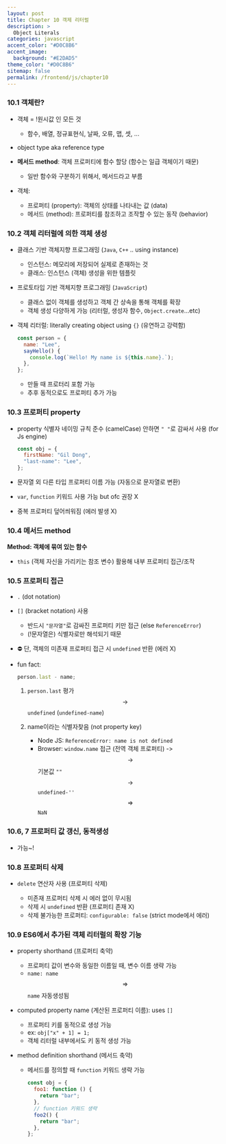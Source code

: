 ```yaml
---
layout: post
title: Chapter 10 객제 리터럴
description: >
  Object Literals
categories: javascript
accent_color: "#D0C8B6"
accent_image:
  background: "#E2DAD5"
theme_color: "#D0C8B6"
sitemap: false
permalink: /frontend/js/chapter10
---
```


### 10.1 객체란?

- 객체 = !원시값 인 모든 것
  - 함수, 배열, 정규표현식, 날짜, 오류, 맵, 셋, ...
- object type aka reference type
- **메서드 method**: 객체 프로퍼티에 함수 할당 (함수는 일급 객체이기 때문)

  - 일반 함수와 구분하기 위해서, 메서드라고 부름

- 객체:

  - 프로퍼티 (property): 객체의 상태를 나타내는 값 (data)
  - 메서드 (method): 프로퍼티를 참조하고 조작할 수 있는 동작 (behavior)

### 10.2 객체 리터럴에 의한 객체 생성

- 클래스 기반 객체지향 프로그래밍 (`Java`, `C++` .. using instance)

  - 인스턴스: 메모리에 저장되어 실제로 존재하는 것
  - 클래스: 인스턴스 (객체) 생성을 위한 템플릿

- 프로토타입 기반 객체지향 프로그래밍 (`JavaScript`)

  - 클래스 없이 객체를 생성하고 객체 간 상속을 통해 객체를 확장
  - 객체 생성 다양하게 가능 (리터럴, 생성자 함수, `Object.create`...etc)

- 객체 리터럴: literally creating object using `{}` (유연하고 강력함)

  ```js
  const person = {
    name: "Lee",
    sayHello() {
      console.log(`Hello! My name is ${this.name}.`);
    },
  };
  ```

  - 만들 때 프로터리 포함 가능
  - 추후 동적으로도 프로퍼티 추가 가능

### 10.3 프로퍼티 property

- property 식별자 네이밍 규칙 준수 (camelCase) 안하면 `" "`로 감싸서 사용 (for Js engine)

  ```js
  const obj = {
    firstName: "Gil Dong",
    "last-name": "Lee",
  };
  ```

- 문자열 외 다른 타입 프로퍼티 이름 가능 (자동으로 문자열로 변환)
- `var`, `function` 키워드 사용 가능 but ofc 권장 X
- 중복 프로퍼티 덮어씌워짐 (에러 발생 X)

### 10.4 메서드 method

**Method: 객체에 묶여 있는 함수**

- `this` (객체 자신을 가리키는 참조 변수) 활용해 내부 프로퍼티 접근/조작

### 10.5 프로퍼티 접근

- `.` (dot notation)
- `[]` (bracket notation) 사용

  - 반드시 `"문자열"`로 감싸진 프로퍼티 키만 접근 (else `ReferenceError`)
  - (!문자열은) 식별자로만 해석되기 때문

- ⛔️ 단, 객체의 미존재 프로퍼티 접근 시 `undefined` 반환 (에러 X)

- fun fact:

  ```js
  person.last - name;
  ```

  1. `person.last` 평가 $$\rightarrow$$ `undefined` (`undefined-name`)
  2. name이라는 식별자찾음 (not property key)

     - Node JS: `ReferenceError: name is not defined`
     - Browser: `window.name` 접근 (전역 객체 프로퍼티) -> $$\rightarrow$$ 기본값 `""` $$\rightarrow$$ `undefined-''` $$\Rightarrow$$ `NaN`

### 10.6, 7 프로퍼티 값 갱신, 동적생성

- 가능~!

### 10.8 프로퍼티 삭제

- `delete` 연산자 사용 (프로퍼티 삭제)

  - 미존재 프로퍼티 삭제 시 에러 없이 무시됨
  - 삭제 시 `undefined` 반환 (프로퍼티 존재 X)
  - 삭제 불가능한 프로퍼티: `configurable: false` (strict mode에서 에러)

### 10.9 ES6에서 추가된 객체 리터럴의 확장 기능

- property shorthand (프로퍼티 축약)

  - 프로퍼티 값이 변수와 동일한 이름일 때, 변수 이름 생략 가능
  - `name: name` $$\Rightarrow$$ `name` 자동생성됨

- computed property name (계산된 프로퍼티 이름): uses `[]`

  - 프로퍼티 키를 동적으로 생성 가능
  - ex: `obj["x" + 1] = 1;`
  - 객체 리터럴 내부에서도 키 동적 생성 가능

- method definition shorthand (메서드 축약)

  - 메서드를 정의할 때 `function` 키워드 생략 가능

    ```js
    const obj = {
      foo1: function () {
        return "bar";
      },
      // function 키워드 생략
      foo2() {
        return "bar";
      },
    };
    ```
